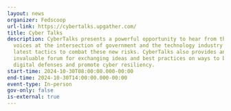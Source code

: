 ```yaml
---
layout: news
organizer: Fedscoop
url-link: https://cybertalks.upgather.com/
title: Cyber Talks
description: CyberTalks presents a powerful opportunity to hear from the leading
  voices at the intersection of government and the technology industry on the
  latest tactics to combat these new risks. CyberTalks also provides an
  invaluable forum for exchanging ideas and best practices on ways to bolster
  digital defenses and promote cyber resiliency.
start-time: 2024-10-30T08:00:00.000-00:00
end-time: 2024-10-30T14:00:00.000-00:00
event-type: In-person
gov-only: false
is-external: true
---
```

